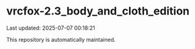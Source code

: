 # vrcfox-2.3_body_and_cloth_edition

Last updated: 2025-07-07 00:18:21

This repository is automatically maintained.
